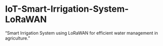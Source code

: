 # IoT-Smart-Irrigation-System-LoRaWAN
“Smart Irrigation System using LoRaWAN for efficient water management in agriculture.”
